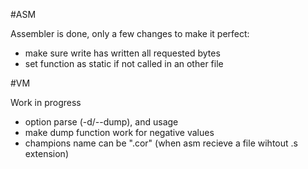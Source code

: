 #ASM

Assembler is done,
only a few changes to make it perfect:
- make sure write has written all requested bytes
- set function as static if not called in an other file

#VM

Work in progress
- option parse (-d/--dump), and usage
- make dump function work for negative values
- champions name can be ".cor" (when asm recieve a file wihtout .s extension)
